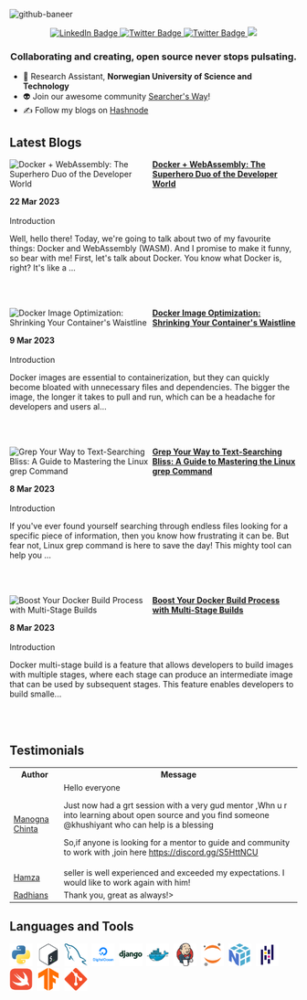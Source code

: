 ![github-baneer](https://user-images.githubusercontent.com/69671407/224075327-768d04b2-23c7-46dd-b9d3-090308abb186.png)


<div id="header" align="center">
  
  <div id="badges">
  <a href="https://www.linkedin.com/in/khushiyant/">
    <img src="https://img.shields.io/badge/LinkedIn-blue?style=for-the-badge&logo=linkedin&logoColor=white" alt="LinkedIn Badge"/>
  </a>
  <a href="https://twitter.com/khushiyant">
    <img src="https://img.shields.io/badge/Twitter-grey?style=for-the-badge&logo=twitter&logoColor=white" alt="Twitter Badge"/>
  </a>
      <a href="https://kodein.hashnode.dev">
    <img src="https://img.shields.io/badge/Hashnode-green?style=for-the-badge&logo=hashnode&logoColor=white" alt="Twitter Badge"/>
  </a>
    <img src="https://dcbadge.vercel.app/api/server/85Mch6B9Gw" />
</div>
</div>

### <p align="center"> Collaborating and creating, open source never stops pulsating. </p>

- 🔬 Research Assistant, <b> Norwegian University of Science and Technology </b>
- 👽 Join our awesome community [Searcher's Way](https://discord.gg/)! 
- ✍️ Follow my blogs on [Hashnode](https://kodein.hashnode.dev)

## Latest Blogs
<!-- HASHNODE_BLOG:START -->
<p align="left">
<a href="https://kodein.hashnode.dev/docker-webassembly-the-superhero-duo-of-the-developer-world" title="Docker + WebAssembly: The Superhero Duo of the Developer World"><img src="https://cdn.hashnode.com/res/hashnode/image/upload/v1679511343823/cbd74c40-0608-4ad1-b067-d5b1f516ae44.webp" alt="Docker + WebAssembly: The Superhero Duo of the Developer World" width="250px" align="left" /></a>
<a href="https://kodein.hashnode.dev/docker-webassembly-the-superhero-duo-of-the-developer-world" title="Docker + WebAssembly: The Superhero Duo of the Developer World"><strong>Docker + WebAssembly: The Superhero Duo of the Developer World</strong></a>
<div><strong>22 Mar 2023</strong></div>
<br/> Introduction

Well, hello there! Today, we're going to talk about two of my favourite things: Docker and WebAssembly (WASM). And I promise to make it funny, so bear with me!
First, let's talk about Docker. You know what Docker is, right? It's like a ... </p> <br/> <br/>
<p align="left">
<a href="https://kodein.hashnode.dev/docker-image-optimization-shrinking-your-containers-waistline" title="Docker Image Optimization: Shrinking Your Container's Waistline"><img src="https://cdn.hashnode.com/res/hashnode/image/upload/v1678387775990/9e7f039b-4fdd-42f6-869e-f70070f3264d.jpeg" alt="Docker Image Optimization: Shrinking Your Container's Waistline" width="250px" align="left" /></a>
<a href="https://kodein.hashnode.dev/docker-image-optimization-shrinking-your-containers-waistline" title="Docker Image Optimization: Shrinking Your Container's Waistline"><strong>Docker Image Optimization: Shrinking Your Container's Waistline</strong></a>
<div><strong>9 Mar 2023</strong></div>
<br/> Introduction

Docker images are essential to containerization, but they can quickly become bloated with unnecessary files and dependencies. The bigger the image, the longer it takes to pull and run, which can be a headache for developers and users al... </p> <br/> <br/>
<p align="left">
<a href="https://kodein.hashnode.dev/grep-your-way-to-text-searching-bliss-a-guide-to-mastering-the-linux-grep-command" title="Grep Your Way to Text-Searching Bliss: A Guide to Mastering the Linux grep Command"><img src="https://cdn.hashnode.com/res/hashnode/image/upload/v1678299211625/e8190f5b-4c95-4e8c-9763-2071a6632c9f.webp" alt="Grep Your Way to Text-Searching Bliss: A Guide to Mastering the Linux grep Command" width="250px" align="left" /></a>
<a href="https://kodein.hashnode.dev/grep-your-way-to-text-searching-bliss-a-guide-to-mastering-the-linux-grep-command" title="Grep Your Way to Text-Searching Bliss: A Guide to Mastering the Linux grep Command"><strong>Grep Your Way to Text-Searching Bliss: A Guide to Mastering the Linux grep Command</strong></a>
<div><strong>8 Mar 2023</strong></div>
<br/> Introduction

If you've ever found yourself searching through endless files looking for a specific piece of information, then you know how frustrating it can be. But fear not, Linux grep command is here to save the day! This mighty tool can help you ... </p> <br/> <br/>
<p align="left">
<a href="https://kodein.hashnode.dev/boost-your-docker-build-process-with-multi-stage-builds" title="Boost Your Docker Build Process with Multi-Stage Builds"><img src="https://cdn.hashnode.com/res/hashnode/image/upload/v1678297860882/0e705978-2b38-42f6-a337-9b4feac89a0a.png" alt="Boost Your Docker Build Process with Multi-Stage Builds" width="250px" align="left" /></a>
<a href="https://kodein.hashnode.dev/boost-your-docker-build-process-with-multi-stage-builds" title="Boost Your Docker Build Process with Multi-Stage Builds"><strong>Boost Your Docker Build Process with Multi-Stage Builds</strong></a>
<div><strong>8 Mar 2023</strong></div>
<br/> Introduction

Docker multi-stage build is a feature that allows developers to build images with multiple stages, where each stage can produce an intermediate image that can be used by subsequent stages. This feature enables developers to build smalle... </p> <br/> <br/>
<!-- HASHNODE_BLOG:END -->

## Testimonials
<table>
<tbody><tr>
    <th>Author</th>
    <th>Message</th>
  </tr>
  <tr>
    <td><a href="https://twitter.com/chinta_manogna/status/1625514691098460160?s=20" rel="nofollow">Manogna Chinta</a></td>
    <td>Hello everyone

Just now had a grt session with a very gud mentor ,Whn u r into learning about open source and you find someone 
@khushiyant
  who can help is a blessing

So,if anyone is looking for a mentor to guide and community to work with ,join here
https://discord.gg/S5HttNCU </td>
  </tr>
  <tr>
    <td><a href="https://www.fiverr.com/khushiyant" rel="nofollow">Hamza</a></td>
    <td>seller is well experienced and exceeded my expectations. I would like to work again with him!</td>
  </tr>
  <tr>
    <td><a href="https://www.fiverr.com/khushiyant" rel="nofollow">Radhians</a></td>
    <td>Thank you, great as always!></td>
  </tr>
</tbody>
  </table>

## Languages and Tools
<div>
  <img src="https://github.com/devicons/devicon/blob/master/icons/python/python-original.svg" title="Python"  alt="Python" width="40" height="40"/>&nbsp;
  <img src="https://github.com/devicons/devicon/blob/master/icons/bash/bash-original.svg" title="Bash"  alt="Bash" width="40" height="40"/>&nbsp;
  <img src="https://github.com/devicons/devicon/blob/master/icons/mysql/mysql-original.svg" title="MySQL"  alt="MySQL" width="40" height="40"/>&nbsp;
  <img src="https://github.com/devicons/devicon/blob/master/icons/digitalocean/digitalocean-original-wordmark.svg" title="Digital Ocean"  alt="Digital Ocean" width="40" height="40"/>&nbsp;
   <img src="https://github.com/devicons/devicon/blob/master/icons/django/django-plain-wordmark.svg" title="Django"  alt="Django" width="40" height="40"/>&nbsp;
    <img src="https://github.com/devicons/devicon/blob/master/icons/docker/docker-original.svg" title="Docker"  alt="Docker" width="40" height="40"/>&nbsp;
   <img src="https://github.com/devicons/devicon/blob/master/icons/jenkins/jenkins-original.svg" title="Jenkins"  alt="Jenkins" width="40" height="40"/>&nbsp;
    <img src="https://github.com/devicons/devicon/blob/master/icons/jupyter/jupyter-original.svg" title="Jupyter"  alt="Jupyter" width="40" height="40"/>&nbsp;
    <img src="https://github.com/devicons/devicon/blob/master/icons/numpy/numpy-original.svg" title="Numpy"  alt="Numpy" width="40" height="40"/>&nbsp;
   <img src="https://github.com/devicons/devicon/blob/master/icons/pandas/pandas-original.svg" title="Pandas"  alt="Pandas" width="40" height="40"/>&nbsp;
   <img src="https://github.com/devicons/devicon/blob/master/icons/swift/swift-original.svg" title="Swift"  alt="Swift" width="40" height="40"/>&nbsp;
  <img src="https://github.com/devicons/devicon/blob/master/icons/tensorflow/tensorflow-original.svg" title="Tensorflow"  alt="Tensorflow" width="40" height="40"/>&nbsp;
  <img src="https://github.com/devicons/devicon/blob/master/icons/git/git-original.svg" title="Git" **alt="Git" width="40" height="40"/>&nbsp;
</div>
<br>
